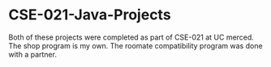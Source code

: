 # CSE-021-Java-Projects
Both of these projects were completed as part of CSE-021 at UC merced. The shop program is my own. The roomate compatibility program was done with a partner. 
